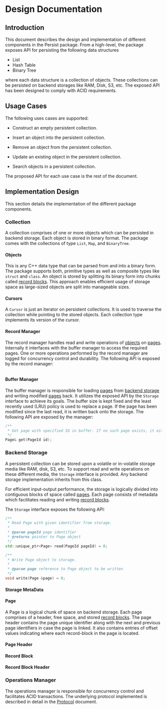 <!--
 Design.md - Persist
 
 Copyright 2020 Ketan Goyal
 
 Permission is hereby granted, free of charge, to any person obtaining a copy
 of this software and associated documentation files (the "Software"), to deal
 in the Software without restriction, including without limitation the rights
 to use, copy, modify, merge, publish, distribute, sublicense, and/or sell
 copies of the Software, and to permit persons to whom the Software is
 furnished to do so, subject to the following conditions:
 
 The above copyright notice and this permission notice shall be included in all
 copies or substantial portions of the Software.
 
 THE SOFTWARE IS PROVIDED "AS IS", WITHOUT WARRANTY OF ANY KIND, EXPRESS OR
 IMPLIED, INCLUDING BUT NOT LIMITED TO THE WARRANTIES OF MERCHANTABILITY,
 FITNESS FOR A PARTICULAR PURPOSE AND NONINFRINGEMENT. IN NO EVENT SHALL THE
 AUTHORS OR COPYRIGHT HOLDERS BE LIABLE FOR ANY CLAIM, DAMAGES OR OTHER
 LIABILITY, WHETHER IN AN ACTION OF CONTRACT, TORT OR OTHERWISE, ARISING FROM,
 OUT OF OR IN CONNECTION WITH THE SOFTWARE OR THE USE OR OTHER DEALINGS IN THE
 SOFTWARE.
-->

# Design Documentation

## Introduction

This document describes the design and implementation of different components in the Persist package. From a high-level, the package exposes API for persisting the following data structures

- List
- Hash Table
- Binary Tree

where each data structure is a collection of objects. These collections can be persisted on backend storages like RAM, Disk, S3, etc. The exposed API has been designed to comply with ACID requirements.

## Usage Cases

The following uses cases are supported:

- Construct an empty persistent collection.

- Insert an object into the persistent collection.

- Remove an object from the persistent collection.

- Update an existing object in the persistent collection.

- Search objects in a persistent collection.

The proposed API for each use case is the rest of the document.

## Implementation Design

This section details the implementation of the different package components.

### Collection

A collection comprises of one or more objects which can be persisted in backend storage. Each object is stored in binary format. The package comes with the collections of type `List`, `Map`, and `BinaryTree`.

#### Objects

This is any C++ data type that can be parsed from and into a binary form. The package supports both, primitive types as well as composite types like `struct` and `class`. An object is stored by splitting its binary form into chunks called [record blocks](#record-blocks). This approach enables efficient usage of storage space as large-sized objects are split into manageable sizes.

#### Cursors

A `Cursor` is just an iterator on persistent collections. It is used to traverse the collection while pointing to the stored objects. Each collection type implements its version of the cursor.

#### Record Manager

The record manager handles read and write operations of [objects](#objects) on [pages](#page). Internally it interfaces with the buffer manager to access the required pages. One or more operations performed by the record manager are logged for concurrency control and durability. The following API is exposed by the record manager:

```c++
```

#### Buffer Manager

The buffer manager is responsible for loading [pages](#page) from [backend storage](#backend-storage) and writing modified [pages](#page) back. It utilizes the exposed API by the `Storage` interface to achieve its goals. The buffer size is kept fixed and the least recently used (LRU) policy is used to replace a page. If the page has been modified since the last read, it is written back onto the storage. The following API are exposed by the manager:

```c++
/**
 * Get page with specified ID in buffer. If no such page exists, it either loads one from backend storage or throws PageNotFound exception.
 */
Page& get(PageId id);
```

### Backend Storage

A persistent collection can be stored upon a volatile or in-volatile storage media like RAM, disk, S3, etc. To support read and write operations on these different media, the `Storage` interface is provided. Any backend storage implementation inherits from this class.

For efficient input-output performance, the storage is logically divided into contiguous blocks of space called [pages](#page). Each page consists of metadata which facilitates reading and writing [record blocks](#record-block).

The `Storage` interface exposes the following API:

```c++
/**
 * Read Page with given identifier from storage.
 *
 * @param pageId page identifier
 * @returns pointer to Page object
 */
std::unique_ptr<Page> read(PageId pageId) = 0;

/**
 * Write Page object to storage.
 *
 * @param page reference to Page object to be written
 */
void write(Page &page) = 0;
```

#### Storage MetaData

#### Page

A Page is a logical chunk of space on backend storage. Each page comprises of a header, free space, and stored [record blocks](#record-block). The page header contains the page unique identifier along with the next and previous page identifiers in case the page is linked. It also contains entries of offset values indicating where each record-block in the page is located.

#### Page Header

#### Record Block

#### Record Block Header

### Operations Manager

The operations manager is responsible for concurrency control and facilitates ACID transactions. The underlying protocol implemented is described in detail in the [Protocol](Protocol.md) document.
